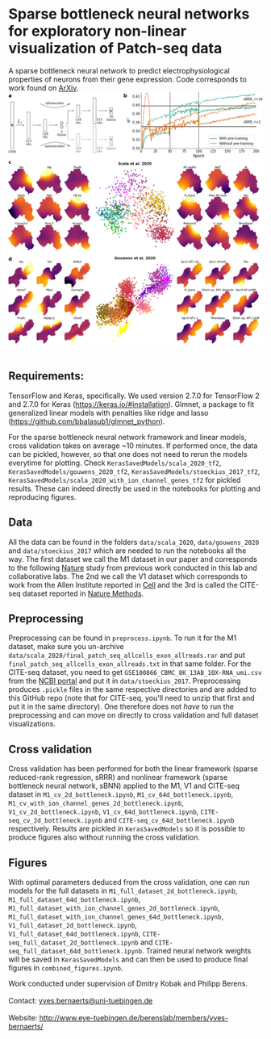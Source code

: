 # Sparse bottleneck neural networks for exploratory non-linear visualization of Patch-seq data
A sparse bottleneck neural network to predict electrophysiological properties of neurons from their gene expression.
Code corresponds to work found on [ArXiv](https://arxiv.org/abs/2006.10411).
![sBNN latent space visualisation](./figures/combined_figure.png)
<br><br>
## Requirements:

TensorFlow and Keras, specifically. We used version 2.7.0 for TensorFlow 2 and 2.7.0 for Keras (https://keras.io/#installation).
Glmnet, a package to fit generalized linear models with penalties like ridge and lasso (https://github.com/bbalasub1/glmnet_python).

For the sparse bottleneck neural network framework and linear models, cross validation takes on average ~10 minutes. If performed once, the data can be pickled, however, so that one does not need to rerun the models everytime for plotting. Check `KerasSavedModels/scala_2020_tf2`, `KerasSavedModels/gouwens_2020_tf2`, `KerasSavedModels/stoeckius_2017_tf2`, `KerasSavedModels/scala_2020_with_ion_channel_genes_tf2` for pickled results. These can indeed directly be used in the notebooks for plotting and reproducing figures.


## Data
All the data can be found in the folders `data/scala_2020`, `data/gouwens_2020` and `data/stoeckius_2017` which are needed to run the notebooks all the way. The first dataset we call the M1 dataset in our paper and corresponds to the following [Nature](https://www.nature.com/articles/s41586-020-2907-3) study from previous work conducted in this lab and collaborative labs. The 2nd we call the V1 dataset which corresponds to work from the Allen Institute reported in [Cell](https://www.cell.com/cell/pdf/S0092-8674(20)31254-X.pdf) and the 3rd is called the CITE-seq dataset reported in [Nature Methods](https://www.nature.com/articles/nmeth.4380).

## Preprocessing
Preprocessing can be found in `preprocess.ipynb`. To run it for the M1 dataset, make sure you un-archive `data/scala_2020/final_patch_seq_allcells_exon_allreads.rar` and put `final_patch_seq_allcells_exon_allreads.txt` in that same folder. For the CITE-seq dataset, you need to get `GSE100866_CBMC_8K_13AB_10X-RNA_umi.csv` from the [NCBI portal](https://www.ncbi.nlm.nih.gov/geo/query/acc.cgi?acc=GSE100866) and put it in `data/stoeckius_2017`. Preprocessing produces `.pickle` files in the same respective directories and are added to this GitHub repo (note that for CITE-seq, you'll need to unzip that first and put it in the same directory). One therefore does not _have_ to run the preprocessing and can move on directly to cross validation and full dataset visualizations.

## Cross validation
Cross validation has been performed for both the linear framework (sparse reduced-rank regression, sRRR) and nonlinear framework (sparse bottleneck neural network, sBNN) applied to the M1, V1 and CITE-seq dataset in `M1_cv_2d_bottleneck.ipynb`, `M1_cv_64d_bottleneck.ipynb`, `M1_cv_with_ion_channel_genes_2d_bottleneck.ipynb`, `V1_cv_2d_bottleneck.ipynb`,
`V1_cv_64d_bottleneck.ipynb`, `CITE-seq_cv_2d_bottleneck.ipynb` and `CITE-seq_cv_64d_bottleneck.ipynb` respectively. Results are pickled in `KerasSavedModels` so it is possible to produce figures also without running the cross validation.

## Figures
With optimal parameters deduced from the cross validation, one can run models for the full datasets in `M1_full_dataset_2d_bottleneck.ipynb`, `M1_full_dataset_64d_bottleneck.ipynb`, `M1_full_dataset_with_ion_channel_genes_2d_bottleneck.ipynb`, `M1_full_dataset_with_ion_channel_genes_64d_bottleneck.ipynb`, `V1_full_dataset_2d_bottleneck.ipynb`, `V1_full_dataset_64d_bottleneck.ipynb`, `CITE-seq_full_dataset_2d_bottleneck.ipynb` and `CITE-seq_full_dataset_64d_bottleneck.ipynb`. Trained neural network weights will be saved in `KerasSavedModels` and can then be used to produce final figures in `combined_figures.ipynb`.

Work conducted under supervision of Dmitry Kobak and Philipp Berens.
<br><br>
Contact: yves.bernaerts@uni-tuebingen.de
<br><br>
Website: http://www.eye-tuebingen.de/berenslab/members/yves-bernaerts/
